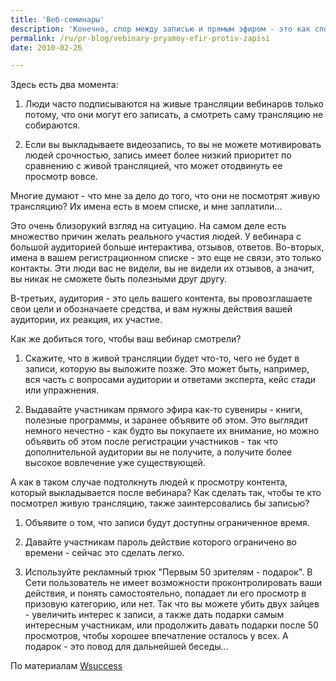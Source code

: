 ```yaml
---
title: 'Веб-семинары'
description: 'Конечно, спор между записью и прямым эфиром - это как спор между руками и ногами. Оба формата имеют свои преимущества, и иногда очень тяжело выбрать.'
permalink: /ru/pr-blog/vebinary-pryamoy-efir-protiv-zapisi
date: 2010-02-26

---
```


Здесь есть два момента:

1. Люди часто подписываются на живые трансляции вебинаров только потому, что они могут его записать, а смотреть саму трансляцию не собираются.

2. Если вы выкладываете видеозапись, то вы не можете мотивировать людей срочностью, запись имеет более низкий приоритет по сравнению с живой трансляцией, что может отодвинуть ее просмотр вовсе.

Многие думают - что мне за дело до того, что они не посмотрят живую трансляцию? Их имена есть в моем списке, и мне заплатили...

Это очень близорукий взгляд на ситуацию. На самом деле есть множество причин желать реального участия людей. У вебинара с большой аудиторией больше интерактива, отзывов, ответов. Во-вторых, имена в вашем регистрационном списке - это еще не связи, это только контакты. Эти люди вас не видели, вы не видели их отзывов, а значит, вы никак не сможете быть полезными друг другу.

В-третьих, аудитория - это цель вашего контента, вы провозглашаете свои цели и обозначаете средства, и вам нужны действия вашей аудитории, их реакция, их участие.

Как же добиться того, чтобы ваш вебинар смотрели?

   1. Скажите, что в живой трансляции будет что-то, чего не будет в записи, которую вы выложите позже. Это может быть, например, вся часть с вопросами аудитории и ответами эксперта, кейс стади или упражнения.

   2. Выдавайте участникам прямого эфира как-то сувениры - книги, полезные программы, и заранее объявите об этом.  Это выглядит немного нечестно - как будто вы покупаете их внимание, но можно объявить об этом после регистрации участников - так что дополнительной аудитории вы не получите, а получите более высокое вовлечение уже существующей.

А как в таком случае подтолкнуть людей к просмотру контента, который выкладывается после вебинара? Как сделать так, чтобы те кто посмотрел живую трансляцию, также заинтерсовались бы записью?

   1. Объявите о том, что записи будут доступны ограниченное время.

   2. Давайте участникам пароль действие которого ограничено во времени - сейчас это сделать легко.

   3. Используйте рекламный трюк "Первым 50 зрителям - подарок". В Сети пользователь не имеет возможности проконтролировать ваши действия, и понять самостоятельно, попадает ли его просмотр в призовую категорию, или нет. Так что вы можете убить двух зайцев - увеличить интерес к записи, а также дать подарки самым интересным участникам, или продолжить давать подарки после 50 просмотров, чтобы хорошее впечатление осталось у всех. А подарок - это повод для дальнейшей беседы...

По материалам <a href="http://wsuccess.typepad.com/webinarblog/2010/02/webinar-conflicts-live-vs-recorded.html">Wsuccess</a>

